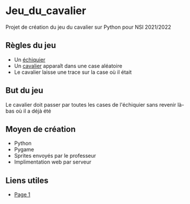 # Jeu_du_cavalier
Projet de création du jeu du cavalier sur Python pour NSI 2021/2022

## Règles du jeu
- Un [échiquier](https://static8.depositphotos.com/1036672/996/i/450/depositphotos_9963023-stock-photo-empty-chess-board.jpg)  
- Un [cavalier](https://freesvg.org/img/Chess-Knight.png) apparaît dans une case aléatoire  
- Le cavalier laisse une trace sur la case où il était  

## But du jeu
Le cavalier doit passer par toutes les cases de l'échiquier sans revenir là-bas où il a déjà été

## Moyen de création
- Python
- Pygame
- Sprites envoyés par le professeur
- Implimentation web par serveur

## Liens utiles
- [Page 1](http://math.univ-lyon1.fr/irem/Formation_ISN/formation_recursivite/grille/cavalier.html)
